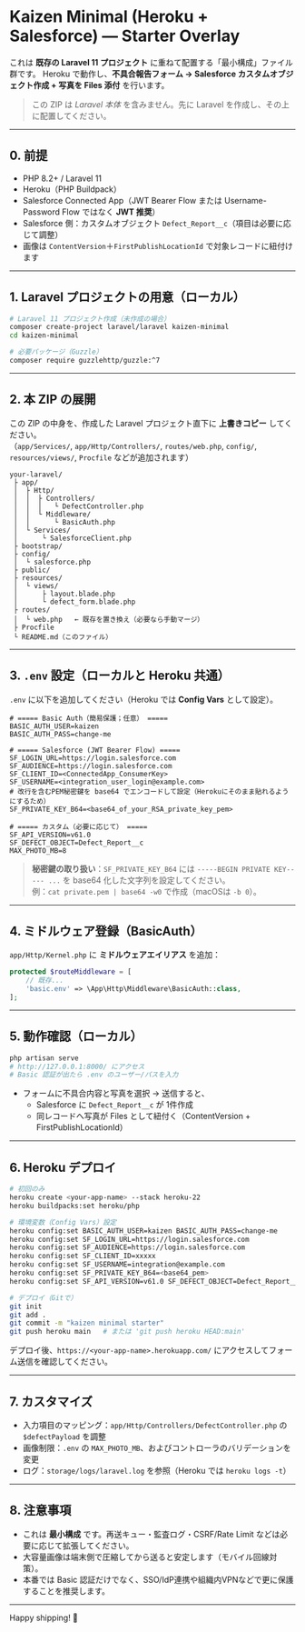 # Kaizen Minimal (Heroku + Salesforce) — Starter Overlay

これは **既存の Laravel 11 プロジェクト** に重ねて配置する「最小構成」ファイル群です。
Heroku で動作し、**不具合報告フォーム → Salesforce カスタムオブジェクト作成 + 写真を Files 添付** を行います。

> この ZIP は *Laravel 本体* を含みません。先に Laravel を作成し、その上に配置してください。

---

## 0. 前提

- PHP 8.2+ / Laravel 11
- Heroku（PHP Buildpack）
- Salesforce Connected App（JWT Bearer Flow または Username-Password Flow ではなく **JWT 推奨**）
- Salesforce 側：カスタムオブジェクト `Defect_Report__c`（項目は必要に応じて調整）
- 画像は `ContentVersion`＋`FirstPublishLocationId` で対象レコードに紐付けます

---

## 1. Laravel プロジェクトの用意（ローカル）

```bash
# Laravel 11 プロジェクト作成（未作成の場合）
composer create-project laravel/laravel kaizen-minimal
cd kaizen-minimal

# 必要パッケージ（Guzzle）
composer require guzzlehttp/guzzle:^7
```

---

## 2. 本 ZIP の展開

この ZIP の中身を、作成した Laravel プロジェクト直下に **上書きコピー** してください。  
（`app/Services/`, `app/Http/Controllers/`, `routes/web.php`, `config/`, `resources/views/`, `Procfile` などが追加されます）

```
your-laravel/
 ├ app/
 │  ├ Http/
 │  │  ├ Controllers/
 │  │  │   └ DefectController.php
 │  │  └ Middleware/
 │  │      └ BasicAuth.php
 │  └ Services/
 │      └ SalesforceClient.php
 ├ bootstrap/
 ├ config/
 │  └ salesforce.php
 ├ public/
 ├ resources/
 │  └ views/
 │      ├ layout.blade.php
 │      └ defect_form.blade.php
 ├ routes/
 │  └ web.php   ← 既存を置き換え（必要なら手動マージ）
 ├ Procfile
 └ README.md（このファイル）
```

---

## 3. `.env` 設定（ローカルと Heroku 共通）

`.env` に以下を追加してください（Heroku では **Config Vars** として設定）。

```env
# ===== Basic Auth（簡易保護；任意） =====
BASIC_AUTH_USER=kaizen
BASIC_AUTH_PASS=change-me

# ===== Salesforce (JWT Bearer Flow) =====
SF_LOGIN_URL=https://login.salesforce.com
SF_AUDIENCE=https://login.salesforce.com
SF_CLIENT_ID=<ConnectedApp_ConsumerKey>
SF_USERNAME=<integration_user_login@example.com>
# 改行を含むPEM秘密鍵を base64 でエンコードして設定（Herokuにそのまま貼れるようにするため）
SF_PRIVATE_KEY_B64=<base64_of_your_RSA_private_key_pem>

# ===== カスタム（必要に応じて） =====
SF_API_VERSION=v61.0
SF_DEFECT_OBJECT=Defect_Report__c
MAX_PHOTO_MB=8
```

> **秘密鍵の取り扱い**：`SF_PRIVATE_KEY_B64` には `-----BEGIN PRIVATE KEY----- ...` を base64 化した文字列を設定してください。  
> 例：`cat private.pem | base64 -w0` で作成（macOSは `-b 0`）。

---

## 4. ミドルウェア登録（BasicAuth）

`app/Http/Kernel.php` に **ミドルウェアエイリアス** を追加：

```php
protected $routeMiddleware = [
    // 既存...
    'basic.env' => \App\Http\Middleware\BasicAuth::class,
];
```

---

## 5. 動作確認（ローカル）

```bash
php artisan serve
# http://127.0.0.1:8000/ にアクセス
# Basic 認証が出たら .env のユーザー/パスを入力
```

- フォームに不具合内容と写真を選択 → 送信すると、
  - Salesforce に `Defect_Report__c` が 1件作成
  - 同レコードへ写真が Files として紐付く（ContentVersion + FirstPublishLocationId）

---

## 6. Heroku デプロイ

```bash
# 初回のみ
heroku create <your-app-name> --stack heroku-22
heroku buildpacks:set heroku/php

# 環境変数（Config Vars）設定
heroku config:set BASIC_AUTH_USER=kaizen BASIC_AUTH_PASS=change-me
heroku config:set SF_LOGIN_URL=https://login.salesforce.com
heroku config:set SF_AUDIENCE=https://login.salesforce.com
heroku config:set SF_CLIENT_ID=xxxxx
heroku config:set SF_USERNAME=integration@example.com
heroku config:set SF_PRIVATE_KEY_B64=<base64_pem>
heroku config:set SF_API_VERSION=v61.0 SF_DEFECT_OBJECT=Defect_Report__c MAX_PHOTO_MB=8

# デプロイ（Gitで）
git init
git add .
git commit -m "kaizen minimal starter"
git push heroku main   # または 'git push heroku HEAD:main'
```

デプロイ後、`https://<your-app-name>.herokuapp.com/` にアクセスしてフォーム送信を確認してください。

---

## 7. カスタマイズ

- 入力項目のマッピング：`app/Http/Controllers/DefectController.php` の `$defectPayload` を調整
- 画像制限：`.env` の `MAX_PHOTO_MB`、およびコントローラのバリデーションを変更
- ログ：`storage/logs/laravel.log` を参照（Heroku では `heroku logs -t`）

---

## 8. 注意事項

- これは **最小構成** です。再送キュー・監査ログ・CSRF/Rate Limit などは必要に応じて拡張してください。
- 大容量画像は端末側で圧縮してから送ると安定します（モバイル回線対策）。
- 本番では Basic 認証だけでなく、SSO/IdP連携や組織内VPNなどで更に保護することを推奨します。

---

Happy shipping! 🚀
